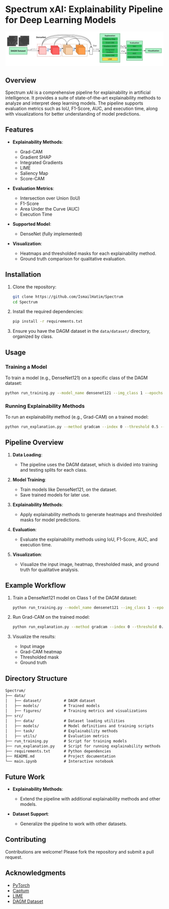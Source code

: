 # Spectrum xAI: Explainability Pipeline for Deep Learning Models

![Pipeline Overview](https://github.com/IsmailHatim/Spectrum/blob/master/data/figures/pipeline.jpg)

## Overview

Spectrum xAI is a comprehensive pipeline for explainability in artificial intelligence. It provides a suite of state-of-the-art explainability methods to analyze and interpret deep learning models. The pipeline supports evaluation metrics such as IoU, F1-Score, AUC, and execution time, along with visualizations for better understanding of model predictions.

## Features

- **Explainability Methods**:
  - Grad-CAM
  - Gradient SHAP
  - Integrated Gradients
  - LIME
  - Saliency Map
  - Score-CAM

- **Evaluation Metrics**:
  - Intersection over Union (IoU)
  - F1-Score
  - Area Under the Curve (AUC)
  - Execution Time

- **Supported Model**:
  - DenseNet (fully implemented)

- **Visualization**:
  - Heatmaps and thresholded masks for each explainability method.
  - Ground truth comparison for qualitative evaluation.

## Installation

1. Clone the repository:
   ```bash
   git clone https://github.com/IsmailHatim/Spectrum
   cd Spectrum
   ```

2. Install the required dependencies:
   ```bash
   pip install -r requirements.txt
   ```

3. Ensure you have the DAGM dataset in the `data/dataset/` directory, organized by class.

## Usage

### Training a Model

To train a model (e.g., DenseNet121) on a specific class of the DAGM dataset:
```bash
python run_training.py --model_name densenet121 --img_class 1 --epochs 10 --batch_size 32 --learning_rate 0.0001 --plot
```

### Running Explainability Methods

To run an explainability method (e.g., Grad-CAM) on a trained model:
```bash
python run_explanation.py --method gradcam --index 0 --threshold 0.5 --img_class 1 --model_name densenet121 --conv_layer_index -2
```

## Pipeline Overview

1. **Data Loading**:
   - The pipeline uses the DAGM dataset, which is divided into training and testing splits for each class.

2. **Model Training**:
   - Train models like DenseNet121, on the dataset.
   - Save trained models for later use.

3. **Explainability Methods**:
   - Apply explainability methods to generate heatmaps and thresholded masks for model predictions.

4. **Evaluation**:
   - Evaluate the explainability methods using IoU, F1-Score, AUC, and execution time.

5. **Visualization**:
   - Visualize the input image, heatmap, thresholded mask, and ground truth for qualitative analysis.

## Example Workflow

1. Train a DenseNet121 model on Class 1 of the DAGM dataset:
   ```bash
   python run_training.py --model_name densenet121 --img_class 1 --epochs 10 --batch_size 32 --learning_rate 0.0001 --plot
   ```

2. Run Grad-CAM on the trained model:
   ```bash
   python run_explanation.py --method gradcam --index 0 --threshold 0.5 --img_class 1 --model_name densenet121 --conv_layer_index -2
   ```

3. Visualize the results:
   - Input image
   - Grad-CAM heatmap
   - Thresholded mask
   - Ground truth

## Directory Structure

```
Spectrum/
├── data/
│   ├── dataset/          # DAGM dataset
│   ├── models/           # Trained models
│   ├── figures/          # Training metrics and visualizations
├── src/
│   ├── data/             # Dataset loading utilities
│   ├── models/           # Model definitions and training scripts
│   ├── task/             # Explainability methods
│   ├── utils/            # Evaluation metrics
├── run_training.py       # Script for training models
├── run_explanation.py    # Script for running explainability methods
├── requirements.txt      # Python dependencies
├── README.md             # Project documentation
└── main.ipynb            # Interactive notebook
```

## Future Work

- **Explainability Methods**:
  - Extend the pipeline with additional explainability methods and other models.

- **Dataset Support**:
  - Generalize the pipeline to work with other datasets.

## Contributing

Contributions are welcome! Please fork the repository and submit a pull request.

## Acknowledgments

- [PyTorch](https://pytorch.org/)
- [Captum](https://captum.ai/)
- [LIME](https://github.com/marcotcr/lime)
- [DAGM Dataset](https://hci.iwr.uni-heidelberg.de/node/3616)
